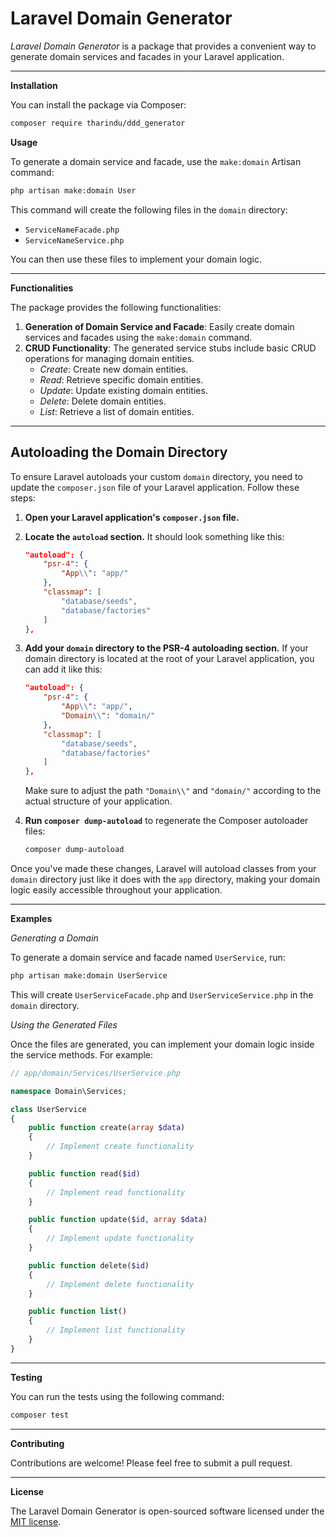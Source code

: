 # Laravel Domain Generator

_Laravel Domain Generator_ is a package that provides a convenient way to generate domain services and facades in your Laravel application.

---

**Installation**

You can install the package via Composer:

```bash
composer require tharindu/ddd_generator
```

**Usage**

To generate a domain service and facade, use the `make:domain` Artisan command:

```bash
php artisan make:domain User
```

This command will create the following files in the `domain` directory:

- `ServiceNameFacade.php`
- `ServiceNameService.php`

You can then use these files to implement your domain logic.

---

**Functionalities**

The package provides the following functionalities:

1. **Generation of Domain Service and Facade**: Easily create domain services and facades using the `make:domain` command.
2. **CRUD Functionality**: The generated service stubs include basic CRUD operations for managing domain entities.
   - _Create_: Create new domain entities.
   - _Read_: Retrieve specific domain entities.
   - _Update_: Update existing domain entities.
   - _Delete_: Delete domain entities.
   - _List_: Retrieve a list of domain entities.

---

## Autoloading the Domain Directory

To ensure Laravel autoloads your custom `domain` directory, you need to update the `composer.json` file of your Laravel application. Follow these steps:

1. **Open your Laravel application's `composer.json` file.**

2. **Locate the `autoload` section.** It should look something like this:

   ```json
   "autoload": {
       "psr-4": {
           "App\\": "app/"
       },
       "classmap": [
           "database/seeds",
           "database/factories"
       ]
   },
   ```

3. **Add your `domain` directory to the PSR-4 autoloading section.** If your domain directory is located at the root of your Laravel application, you can add it like this:

   ```json
   "autoload": {
       "psr-4": {
           "App\\": "app/",
           "Domain\\": "domain/"
       },
       "classmap": [
           "database/seeds",
           "database/factories"
       ]
   },
   ```

   Make sure to adjust the path `"Domain\\"` and `"domain/"` according to the actual structure of your application.

4. **Run `composer dump-autoload`** to regenerate the Composer autoloader files:

   ```bash
   composer dump-autoload
   ```

Once you've made these changes, Laravel will autoload classes from your `domain` directory just like it does with the `app` directory, making your domain logic easily accessible throughout your application.

---

**Examples**

_Generating a Domain_

To generate a domain service and facade named `UserService`, run:

```bash
php artisan make:domain UserService
```

This will create `UserServiceFacade.php` and `UserServiceService.php` in the `domain` directory.

_Using the Generated Files_

Once the files are generated, you can implement your domain logic inside the service methods. For example:

```php
// app/domain/Services/UserService.php

namespace Domain\Services;

class UserService
{
    public function create(array $data)
    {
        // Implement create functionality
    }

    public function read($id)
    {
        // Implement read functionality
    }

    public function update($id, array $data)
    {
        // Implement update functionality
    }

    public function delete($id)
    {
        // Implement delete functionality
    }

    public function list()
    {
        // Implement list functionality
    }
}
```

---

**Testing**

You can run the tests using the following command:

```bash
composer test
```

---

**Contributing**

Contributions are welcome! Please feel free to submit a pull request.

---

**License**

The Laravel Domain Generator is open-sourced software licensed under the [MIT license](https://opensource.org/licenses/MIT).
